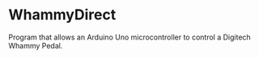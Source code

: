 # WhammyDirect
Program that allows an Arduino Uno microcontroller to control a Digitech Whammy Pedal.
